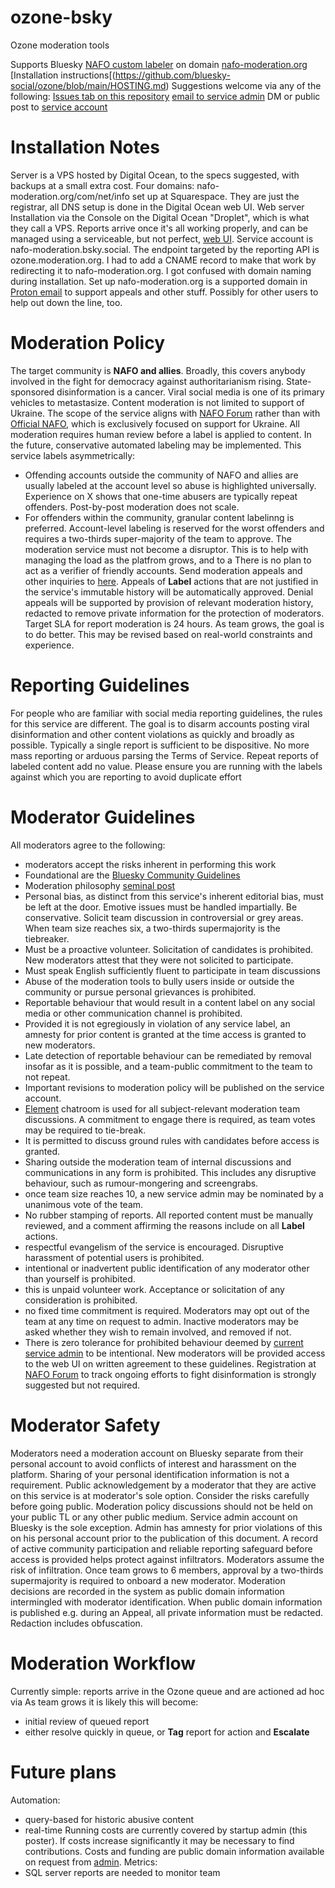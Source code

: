 # ozone-bsky
Ozone moderation tools

Supports Bluesky [NAFO custom labeler](nafo-moderation.bsky.social) on domain [nafo-moderation.org](https://ozone.nafo-moderation.org/xrpc/_health?version=0.1.1)
[Installation instructions[(https://github.com/bluesky-social/ozone/blob/main/HOSTING.md)
Suggestions welcome via any of the following:
[Issues tab on this repository](https://github.com/SteveTownsend/ozone-bsky/issues)
[email to service admin](mailto:admin@nafo-moderation.org)
DM or public post to [service account](nafo-moderation.bsky.social)

# Installation Notes
Server is a VPS hosted by Digital Ocean, to the specs suggested, with backups at a small extra cost.
Four domains: nafo-moderation.org/com/net/info set up at Squarespace. They are just the registrar, all DNS setup is done in the Digital Ocean web UI. 
Web server Installation via the Console on the Digital Ocean "Droplet", which is what they call a VPS.
Reports arrive once it's all working properly, and can be managed using a serviceable, but not perfect, [web UI](https://github.com/bluesky-social/ozone/blob/main/docs/userguide.md).
Service account is nafo-moderation.bsky.social.
The endpoint targeted by the reporting API is ozone.moderation.org. I had to add a CNAME record to make that work by redirecting it to nafo-moderation.org. I got confused with domain naming during installation.
Set up nafo-moderation.org is a supported domain in [Proton email](https://proton.me/mail) to support appeals and other stuff. Possibly for other users to help out down the line, too.

# Moderation Policy
The target community is **NAFO and allies**. Broadly, this covers anybody involved in the fight for democracy against authoritarianism rising. State-sponsored disinformation is a cancer. Viral social media is one of its primary vehicles to metastasize.
Content moderation is not limited to support of Ukraine. The scope of the service aligns with [NAFO Forum](https://nafoforum.org/) rather than with [Official NAFO](https://nafo-ofan.org/), which is exclusively focused on support for Ukraine.
All moderation requires human review before a label is applied to content. In the future, conservative automated labeling may be implemented.
This service labels asymmetrically:
- Offending accounts outside the community of NAFO and allies are usually labeled at the account level so abuse is highlighted universally. Experience on X shows that one-time abusers are typically repeat offenders. Post-by-post moderation does not scale.
- For offenders within the community, granular content labelinng is preferred. Account-level labeling is reserved for the worst offenders and requires a two-thirds super-majority of the team to approve. The moderation service must not become a disruptor.
This is to help with managing the  load as the platfrom grows, and to a
There is no plan to act as a verifier of friendly accounts.
Send moderation appeals and other inquiries to [here](mailto:admin@nafo-moderation.org). Appeals of **Label** actions that are not justified in the service's immutable history will be automatically approved. Denial appeals will be supported by provision of relevant moderation history, redacted to remove private information for the protection of moderators.
Target SLA for report moderation is 24 hours. As team grows, the goal is to do better. This may be revised based on real-world constraints and experience.

# Reporting Guidelines
For people who are familiar with social media reporting guidelines, the rules for this service are different. The goal is to disarm accounts posting viral disinformation and other content violations as quickly and broadly as possible.
Typically a single report is sufficient to be dispositive. No more mass reporting or arduous parsing the Terms of Service.
Repeat reports of labeled content add no value. Please ensure you are running with the labels against which you are reporting to avoid duplicate effort

# Moderator Guidelines
All moderators agree to the following:
- moderators accept the risks inherent in performing this work
- Foundational are the [Bluesky Community Guidelines](https://bsky.social/about/support/community-guidelines)
- Moderation philosophy [seminal post](https://bsky.app/profile/nafo-moderation.bsky.social/post/3laz2efafo22x)
- Personal bias, as distinct from this service's inherent editorial bias, must be left at the door. Emotive issues must be handled impartially. Be conservative. Solicit team discussion in controversial or grey areas. When team size reaches six, a two-thirds supermajority is the tiebreaker.
- Must be a proactive volunteer. Solicitation of candidates is prohibited. New moderators attest that they were not solicited to participate.
- Must speak English sufficiently fluent to participate in team discussions
- Abuse of the moderation tools to bully users inside or outside the community or pursue personal grievances is prohibited.
- Reportable behaviour that would result in a content label on any social media or other communication channel is prohibited.
- Provided it is not egregiously in violation of any service label, an amnesty for prior content is granted at the time access is granted to new moderators.
- Late detection of reportable behaviour can be remediated by removal insofar as it is possible, and a team-public commitment to the team to not repeat.
- Important revisions to moderation policy will be published on the service account.
- [Element](https://element.io/) chatroom is used for all subject-relevant moderation team discussions. A commitment to engage there is required, as team votes may be required to tie-break.
- It is permitted to discuss ground rules with candidates before access is granted.
- Sharing outside the moderation team of internal discussions and communications in any form is prohibited. This includes any disruptive behaviour, such as rumour-mongering and screengrabs.
- once team size reaches 10, a new service admin may be nominated by a unanimous vote of the team.
- No rubber stamping of reports. All reported content must be manually reviewed, and a comment affirming the reasons include on all **Label** actions.
- respectful evangelism of the service is encouraged. Disruptive harassment of potential users is prohibited.
- intentional or inadvertent public identification of any moderator other than yourself is prohibited.
- this is unpaid volunteer work. Acceptance or solicitation of any consideration is prohibited.
- no fixed time commitment is required. Moderators may opt out of the team at any time on request to admin. Inactive moderators may be asked whether they wish to remain involved, and removed if not.
- There is zero tolerance for prohibited behaviour deemed by [current service admin](https://bsky.app/profile/stevetownsend0.bsky.social) to be intentional.
New moderators will be provided access to the web UI on written agreement to these guidelines.
Registration at [NAFO Forum](https://nafoforum.org/) to track ongoing efforts to fight disinformation is strongly suggested but not required.

# Moderator Safety
Moderators need a moderation account on Bluesky separate from their personal account to avoid conflicts of interest and harassment on the platform.
Sharing of your personal identification information is not a requirement.
Public acknowledgement by a moderator that they are active on this service is at moderator's sole option. Consider the risks carefully before going public.
Moderation policy discussions should not be held on your public TL or any other public medium. Service admin account on Bluesky is the sole exception.
Admin has amnesty for prior violations of this on his personal account prior to the publication of this document.
A record of active community participation and reliable reporting safeguard before access is provided helps protect against infiltrators. Moderators assume the risk of infiltration.
Once team grows to 6 members, approval by a two-thirds supermajority is required to onboard a new moderator.
Moderation decisions are recorded in the system as public domain information intermingled with moderator identification. When public domain information is published e.g. during an Appeal, all private information must be redacted. Redaction includes obfuscation.

# Moderation Workflow
Currently simple: reports arrive in the Ozone queue and are actioned ad hoc via 
As team grows it is likely this will become:
- initial review of queued report
- either resolve quickly in queue, or **Tag** report for action and **Escalate**

# Future plans
Automation:
- query-based for historic abusive content
- real-time
Running costs are currently covered by startup admin (this poster). If costs increase significantly it may be necessary to find contributions. Costs and funding are public domain information available on request from [admin]().
Metrics:
- SQL server reports are needed to monitor team 
